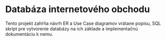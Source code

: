 # Databáza internetového obchodu

Tento projekt zahŕňa návrh ER a Use Case diagramov vrátane popisu, SQL skript pre vytvorenie databázy na ich základe a implementačnú dokumentáciu k nemu.
